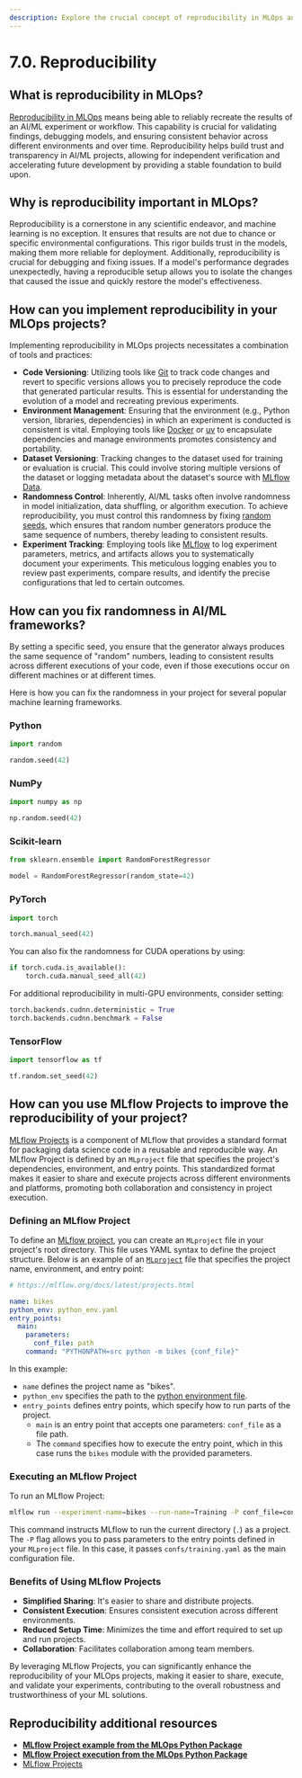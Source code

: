 ```yaml
---
description: Explore the crucial concept of reproducibility in MLOps and learn how to achieve it using tools and practices. Understand the role of versioning, environment management, and experiment tracking in ensuring consistent and verifiable results.
---
```


# 7.0. Reproducibility

## What is reproducibility in MLOps?

[Reproducibility in MLOps](https://neptune.ai/blog/how-to-solve-reproducibility-in-ml) means being able to reliably recreate the results of an AI/ML experiment or workflow. This capability is crucial for validating findings, debugging models, and ensuring consistent behavior across different environments and over time. Reproducibility helps build trust and transparency in AI/ML projects, allowing for independent verification and accelerating future development by providing a stable foundation to build upon.

## Why is reproducibility important in MLOps?

Reproducibility is a cornerstone in any scientific endeavor, and machine learning is no exception. It ensures that results are not due to chance or specific environmental configurations. This rigor builds trust in the models, making them more reliable for deployment. Additionally, reproducibility is crucial for debugging and fixing issues. If a model's performance degrades unexpectedly, having a reproducible setup allows you to isolate the changes that caused the issue and quickly restore the model's effectiveness.

## How can you implement reproducibility in your MLOps projects?

Implementing reproducibility in MLOps projects necessitates a combination of tools and practices:

- **Code Versioning**: Utilizing tools like [Git](https://git-scm.com/) to track code changes and revert to specific versions allows you to precisely reproduce the code that generated particular results. This is essential for understanding the evolution of a model and recreating previous experiments.
- **Environment Management**: Ensuring that the environment (e.g., Python version, libraries, dependencies) in which an experiment is conducted is consistent is vital. Employing tools like [Docker](https://www.docker.com/) or [uv](https://docs.astral.sh/uv/) to encapsulate dependencies and manage environments promotes consistency and portability.
- **Dataset Versioning**: Tracking changes to the dataset used for training or evaluation is crucial. This could involve storing multiple versions of the dataset or logging metadata about the dataset's source with [MLflow Data](https://mlflow.org/docs/latest/python_api/mlflow.data.html).
- **Randomness Control**: Inherently, AI/ML tasks often involve randomness in model initialization, data shuffling, or algorithm execution. To achieve reproducibility, you must control this randomness by fixing [random seeds](https://en.wikipedia.org/wiki/Random_seed), which ensures that random number generators produce the same sequence of numbers, thereby leading to consistent results.
- **Experiment Tracking**: Employing tools like [MLflow](https://mlflow.org/) to log experiment parameters, metrics, and artifacts allows you to systematically document your experiments. This meticulous logging enables you to review past experiments, compare results, and identify the precise configurations that led to certain outcomes.

## How can you fix randomness in AI/ML frameworks?

By setting a specific seed, you ensure that the generator always produces the same sequence of "random" numbers, leading to consistent results across different executions of your code, even if those executions occur on different machines or at different times.

Here is how you can fix the randomness in your project for several popular machine learning frameworks.

### Python

```python
import random

random.seed(42)
```

### NumPy

```python
import numpy as np

np.random.seed(42)
```

### Scikit-learn

```python
from sklearn.ensemble import RandomForestRegressor

model = RandomForestRegressor(random_state=42)
```

### PyTorch

```python
import torch

torch.manual_seed(42)
```

You can also fix the randomness for CUDA operations by using:

```python
if torch.cuda.is_available():
    torch.cuda.manual_seed_all(42)
```

For additional reproducibility in multi-GPU environments, consider setting:

```python
torch.backends.cudnn.deterministic = True
torch.backends.cudnn.benchmark = False
```

### TensorFlow

```python
import tensorflow as tf

tf.random.set_seed(42)
```

## How can you use MLflow Projects to improve the reproducibility of your project?

[MLflow Projects](https://mlflow.org/docs/latest/projects.html) is a component of MLflow that provides a standard format for packaging data science code in a reusable and reproducible way. An MLflow Project is defined by an `MLproject` file that specifies the project's dependencies, environment, and entry points. This standardized format makes it easier to share and execute projects across different environments and platforms, promoting both collaboration and consistency in project execution.

### Defining an MLflow Project

To define an [MLflow project](https://mlflow.org/docs/latest/projects.html), you can create an `MLproject` file in your project's root directory. This file uses YAML syntax to define the project structure. Below is an example of an [`MLproject`](https://github.com/fmind/mlops-python-package/blob/main/MLproject) file that specifies the project name, environment, and entry point:

```yaml
# https://mlflow.org/docs/latest/projects.html

name: bikes
python_env: python_env.yaml
entry_points:
  main:
    parameters:
      conf_file: path
    command: "PYTHONPATH=src python -m bikes {conf_file}"
```

In this example:

- `name` defines the project name as "bikes".
- `python_env` specifies the path to the [python environment file](https://github.com/fmind/mlops-python-package/blob/main/python_env.yaml).
- `entry_points` defines entry points, which specify how to run parts of the project.
    - `main` is an entry point that accepts one parameters: `conf_file` as a file path.
    - The `command` specifies how to execute the entry point, which in this case runs the `bikes` module with the provided parameters.

### Executing an MLflow Project

To run an MLflow Project:

```bash
mlflow run --experiment-name=bikes --run-name=Training -P conf_file=confs/training.yaml ."
```

This command instructs MLflow to run the current directory (`.`) as a project. The `-P` flag allows you to pass parameters to the entry points defined in your `MLproject` file. In this case, it passes `confs/training.yaml` as the main configuration file.

### Benefits of Using MLflow Projects

- **Simplified Sharing**: It's easier to share and distribute projects.
- **Consistent Execution**: Ensures consistent execution across different environments.
- **Reduced Setup Time**: Minimizes the time and effort required to set up and run projects.
- **Collaboration**: Facilitates collaboration among team members.

By leveraging MLflow Projects, you can significantly enhance the reproducibility of your MLOps projects, making it easier to share, execute, and validate your experiments, contributing to the overall robustness and trustworthiness of your ML solutions.

## Reproducibility additional resources

- **[MLflow Project example from the MLOps Python Package](https://github.com/fmind/mlops-python-package/blob/main/MLproject)**
- **[MLflow Project execution from the MLOps Python Package](https://github.com/fmind/mlops-python-package/blob/main/tasks/projects.py)**
- [MLflow Projects](https://mlflow.org/docs/latest/projects.html)
